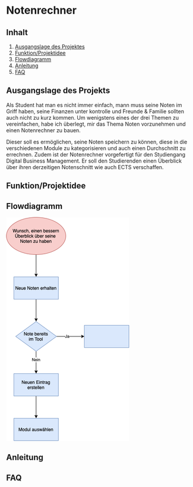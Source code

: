 # Notenrechner

## Inhalt
1. [Ausgangslage des Projektes](#ausgangslage-des-projekts)
2. [Funktion/Projektidee](#funktionprojektidee)
3. [Flowdiagramm](#flowdiagramm)
4. [Anleitung](#anleitung)
5. [FAQ](#faq)

## Ausgangslage des Projekts

Als Student hat man es nicht immer einfach, mann muss seine Noten im Griff haben, seine Finanzen unter kontrolle und Freunde & Familie sollten auch nicht zu kurz kommen. Um wenigstens eines der drei Themen zu vereinfachen, habe ich überlegt, mir das Thema Noten vorzunehmen und einen Notenrechner zu bauen. 

Dieser soll es ermöglichen, seine Noten speichern zu können, diese in die verschiedenen Module zu kategorisieren und auch einen Durchschnitt zu errechnen. Zudem ist der Notenrechner vorgefertigt für den Studiengang Digital Business Management. Er soll den Studierenden einen Überblick über ihren derzeitigen Notenschnitt wie auch ECTS verschaffen.  

## Funktion/Projektidee




## Flowdiagramm

![Flowchart](Beschreibung_Semesterarbeit.drawio.png)


## Anleitung


## FAQ
